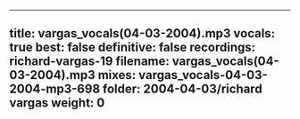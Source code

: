
---
title: vargas_vocals(04-03-2004).mp3
vocals: true
best: false
definitive: false
recordings: richard-vargas-19
filename: vargas_vocals(04-03-2004).mp3
mixes: vargas_vocals-04-03-2004-mp3-698
folder: 2004-04-03/richard vargas
weight: 0
---
